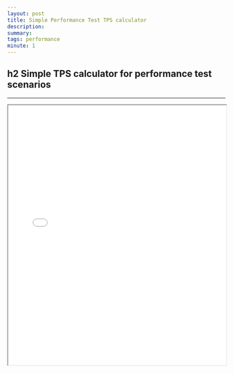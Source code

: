 ```yaml
---
layout: post
title: Simple Performance Test TPS calculator
description: 
summary: 
tags: performance
minute: 1
---
```


## h2 Simple TPS calculator for performance test scenarios

---

<iframe src="/tps-calc.html" width="100%" height="600px"></iframe>